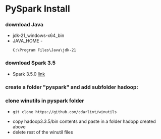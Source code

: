 # PySpark Install
### download Java
* jdk-21_windows-x64_bin
* JAVA_HOME -
  ```
  C:\Program Files\Java\jdk-21
  ```
### download Spark 3.5
* Spark 3.5.0 [link](https://www.apache.org/dyn/closer.lua/spark/spark-3.5.0/spark-3.5.0-bin-hadoop3.tgz)
### create a folder "pyspark" and add subfolder hadoop:
### clone winutils in pyspark folder
*
  ```
  git clone https://github.com/cdarlint/winutils  
  ```
* copy hadoop3.3.5/bin contents and paste in a folder hadopp created above
* delete rest of the winutil files
